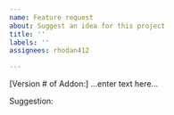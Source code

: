 ```yaml
---
name: Feature request
about: Suggest an idea for this project
title: ''
labels: ''
assignees: rhodan412

---
```


[Version # of Addon:]   ...enter text here...

Suggestion:
